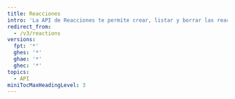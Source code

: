 ```yaml
---
title: Reacciones
intro: 'La API de Reacciones te permite crear, listar y borrar las reacciones en los comentarios.'
redirect_from:
  - /v3/reactions
versions:
  fpt: '*'
  ghes: '*'
  ghae: '*'
  ghec: '*'
topics:
  - API
miniTocMaxHeadingLevel: 3
---
```


<!--
  Operations are automatically generated. Markdown for this page is located in data/reusables/rest-reference/reactions
-->
